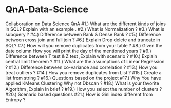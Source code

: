 # QnA-Data-Science
Collaboration on Data Science QnA
#1.) What are the different kinds of joins in SQL? Explain with an example .
#2.) What is Normalization ?
#3.) What is subquery ?
#4.) Difference between Rank & Dense Rank ?
#5.) Difference between cross join and full join ?
#6.) Explain Drop delete and truncate in SQL?
#7.) How will you remove duplicates from your table ?
#8.) Given the date column How you will print the day of the mentioned years ?
#9.) Difference between T test & Z test ,Explain with scenario ?
#10.) Explain central limit theorem ?
#11.) What are the assumptions of Linear Regression ?
#12.) Difference between co-variance and correlation ?
#13.) How you treat outliers ?
#14.) How you remove duplicates from List ?
#15.) Create a list from string ?
#16.) Questions based on the project
#17.) Why You have applied KMeans Clustering Why not Dbscan ?
#18.) What is your favorite Algorithm ,Explain In brief ?
#19.) How you select the number of clusters ?
#20.) Scenario based questions
#21.) How is Gini index different from Entropy ?

